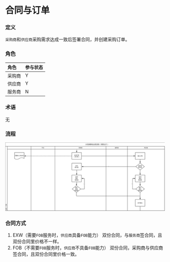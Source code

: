 # 合同与订单

### 定义

`采购商`和`供应商`采购需求达成一致后签署合同，并创建采购订单。

### 角色

| 角色 | 参与状态 |
| :--- | :--- |
| 采购商 | Y |
| 供应商 | Y |
| 服务商 | N |

### 术语

无

### 流程

![](/assets/合同及订单.png)

### 合同方式

1. EXW（需要`FOB`服务时，`供应商`具备`FOB`能力） 
   双份合同，与`服务商`签合同，且双份合同里价格不一样。
2. FOB（不需要`FOB`服务时，`供应商`不具备`FOB`能力） 
   双份合同，采购商与供应商签合同，且双份合同里价格一致。

##### 



